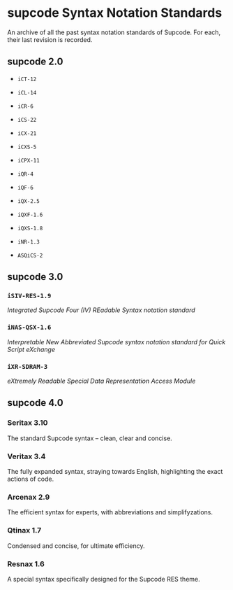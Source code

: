# supcode Syntax Notation Standards

An archive of all the past syntax notation standards of Supcode. For each, their last revision is recorded.


## supcode 2.0

- `iCT-12`  
- `iCL-14`  
- `iCR-6`  
- `iCS-22`  
- `iCX-21`  
- `iCXS-5`  
- `iCPX-11`  

- `iQR-4`  
- `iQF-6`  
- `iQX-2.5`  
- `iQXF-1.6`  
- `iQXS-1.8`  

- `iNR-1.3`  
- `ASQiCS-2`  


## supcode 3.0

### `iSIV-RES-1.9`
*Integrated Supcode Four (IV)*
*REadable Syntax notation standard*

### `iNAS-QSX-1.6`
*Interpretable New Abbreviated Supcode syntax notation standard*
*for Quick Script eXchange*

### `iXR-SDRAM-3`
*eXtremely Readable*
*Special Data Representation Access Module*


## supcode 4.0

### Seritax 3.10
The standard Supcode syntax – clean, clear and concise. 

### Veritax 3.4
The fully expanded syntax, straying towards English, highlighting the exact actions of code.

### Arcenax 2.9
The efficient syntax for experts, with abbreviations and simplifyzations.

### Qtinax 1.7
Condensed and concise, for ultimate efficiency.

### Resnax 1.6
A special syntax specifically designed for the Supcode RES theme.

